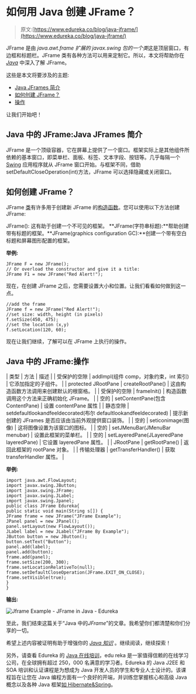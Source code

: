 # 如何用 Java 创建 JFrame？

> 原文:[https://www.edureka.co/blog/java-jframe/](https://www.edureka.co/blog/java-jframe/)

JFrame 是由 *java.awt.frame 扩展的 *javax.swing* 包的一个类*这是顶层窗口，有边框和标题栏。JFrame 类有各种方法可以用来定制它。所以，本文将帮助你在 *[Java](https://www.edureka.co/blog/what-is-java/)* 中深入了解 JFrame。

这些是本文将要涉及的主题:

*   [Java JFrames 简介](#Introduction_to_Java_JFrames)
*   [如何创建 JFrame？](#How_to_create_a_JFrame?)
*   [操作](#Operations)

让我们开始吧！

## **Java 中的 JFrame:Java JFrames 简介**

JFrame 是一个顶级容器，它在屏幕上提供了一个窗口。框架实际上是其他组件所依赖的基本窗口，即菜单栏、面板、标签、文本字段、按钮等。几乎每隔一个 [Swing](https://www.edureka.co/blog/java-swing/) 应用程序就从 JFrame 窗口开始。与框架不同，借助 setDefaultCloseOperation(int)方法，JFrame 可以选择隐藏或关闭窗口。

## **如何创建 JFrame？**

JFrame [类](https://www.edureka.co/blog/java-objects-and-classes/)有许多用于创建新 JFrame 的[构造函数](https://www.edureka.co/blog/constructor-in-java/)。您可以使用以下方法创建 JFrame:

JFrame(): 这有助于创建一个不可见的框架。 **JFrame(字符串标题):**帮助创建带有标题的框架。**JFrame(graphics configuration GC):**创建一个带有空白标题和屏幕图形配置的框架。

**举例:**

```
JFrame F = new JFrame();
// Or overload the constructor and give it a title:
JFrame F1 = new JFrame("Red Alert!");
```

现在，在创建 JFrame 之后，您需要设置大小和位置。让我们看看如何做到这一点。

```
//add the frame
JFrame f = new JFrame("Red Alert!");
//set size: width, height (in pixels)
f.setSize(450, 475);
//set the location (x,y)
f.setLocation(120, 60);
```

现在让我们继续，了解可以在 JFrame 上执行的操作。

## **Java 中的 JFrame:操作**

| 类型 | 方法 | 描述 |
| 受保护的空隙 | addImpl(组件 comp，对象约束，int 索引) | 它添加指定的子组件。 |
| protected JRootPane | createRootPane() | 这由构造函数方法调用来创建默认的根窗格。 |
| 受保护的空隙 | frameInit() | 构造函数调用这个方法来正确初始化 JFrame。 |
| 空的 | setContentPane(包含 ContentPane) | 设置 contentPane 属性 |
| 静态空隙 | setdefaultlookandfeeldecorated(布尔 defaultlookandfeeldecorated) | 提示新创建的 JFrames 是否应该由当前外观提供窗口装饰。 |
| 空的 | seticonimage(图像) | 这将图像设置为该窗口的图标。 |
| 空的 | setJMenuBar(JMenuBar menubar) | 设置此框架的菜单栏。 |
| 空的 | setLayeredPane(JLayeredPane layeredPane) | 它设置 layeredPane 属性。 |
| JRootPane | getRootPane() | 返回此框架的 rootPane 对象。 |
| 传输处理器 | getTransferHandler() | 获取 transferHandler 属性。 |

**举例:**

```
import java.awt.FlowLayout;
import javax.swing.JButton;
import javax.swing.JFrame;
import javax.swing.JLabel;
import javax.swing.Jpanel;
public class JFrame Edureka{
public static void main(String s[]) {
JFrame frame = new JFrame("JFrame Example");
JPanel panel = new JPanel();
panel.setLayout(new FlowLayout());
JLabel label = new JLabel("JFrame By Example");
JButton button = new JButton();
button.setText("Button");
panel.add(label);
panel.add(button);
frame.add(panel);
frame.setSize(200, 300);
frame.setLocationRelativeTo(null);
frame.setDefaultCloseOperation(JFrame.EXIT_ON_CLOSE);
frame.setVisible(true);
}
}
```

**输出:**

![Jframe Example - JFrame in Java - Edureka](../Images/23b7262aed86920c6358dfa6e96c1388.png)

至此，我们结束这篇关于“Java 中的*JFrame*”的文章。我希望你们都清楚和你们分享的一切。

希望上述内容被证明有助于增强你的  *[Java 知识](https://www.edureka.co/blog/what-is-java/)* 。继续阅读，继续探索！

另外，请查看 Edureka 的 [Java 在线培训](https://www.edureka.co/java-j2ee-training-course)，edu reka 是一家值得信赖的在线学习公司，在全球拥有超过 250，000 名满意的学习者。Edureka 的 Java J2EE 和 SOA 培训和认证课程是为想成为 Java 开发人员的学生和专业人士设计的。该课程旨在让您在 Java 编程方面有一个良好的开端，并训练您掌握核心和高级 Java 概念以及各种 Java 框架[如 Hibernate&Spring](https://www.edureka.co/blog/java-frameworks/)。